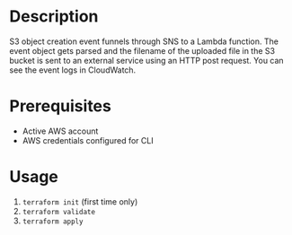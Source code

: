 # Description
S3 object creation event funnels through SNS to a Lambda function. The event object gets parsed and the filename of the uploaded file in the S3 bucket is sent to an external service using an HTTP post request. You can see the event logs in CloudWatch.

# Prerequisites
* Active AWS account
* AWS credentials configured for CLI

# Usage
1. `terraform init` (first time only)
2. `terraform validate`
3. `terraform apply`

